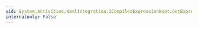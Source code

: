 ```yaml
---
uid: System.Activities.XamlIntegration.ICompiledExpressionRoot.GetExpressionTreeForExpression(System.Int32,System.Collections.Generic.IList{System.Activities.LocationReference})
internalonly: False
---
```

